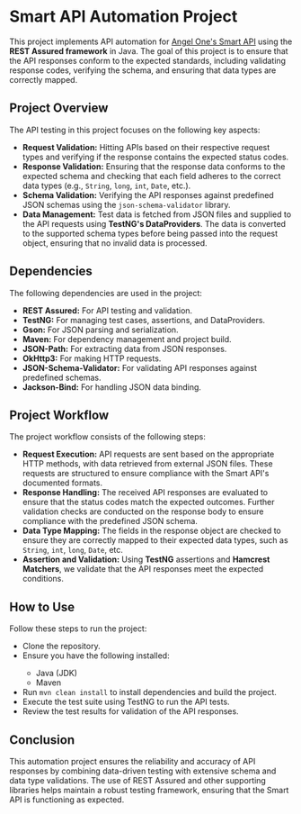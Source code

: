 # Smart API Automation Project

<p>This project implements API automation for <a href="https://smartapi.angelbroking.com/docs">Angel One's Smart API</a> using the <strong>REST Assured framework</strong> in Java. The goal of this project is to ensure that the API responses conform to the expected standards, including validating response codes, verifying the schema, and ensuring that data types are correctly mapped.</p>

## Project Overview

<p>The API testing in this project focuses on the following key aspects:</p>
<ul>
    <li><strong>Request Validation:</strong> Hitting APIs based on their respective request types and verifying if the response contains the expected status codes.</li>
    <li><strong>Response Validation:</strong> Ensuring that the response data conforms to the expected schema and checking that each field adheres to the correct data types (e.g., <code>String</code>, <code>long</code>, <code>int</code>, <code>Date</code>, etc.).</li>
    <li><strong>Schema Validation:</strong> Verifying the API responses against predefined JSON schemas using the <code>json-schema-validator</code> library.</li>
    <li><strong>Data Management:</strong> Test data is fetched from JSON files and supplied to the API requests using <strong>TestNG's DataProviders</strong>. The data is converted to the supported schema types before being passed into the request object, ensuring that no invalid data is processed.</li>
</ul>

## Dependencies

<p>The following dependencies are used in the project:</p>
<ul>
    <li><strong>REST Assured:</strong> For API testing and validation.</li>
    <li><strong>TestNG:</strong> For managing test cases, assertions, and DataProviders.</li>
    <li><strong>Gson:</strong> For JSON parsing and serialization.</li>
    <li><strong>Maven:</strong> For dependency management and project build.</li>
    <li><strong>JSON-Path:</strong> For extracting data from JSON responses.</li>
    <li><strong>OkHttp3:</strong> For making HTTP requests.</li>
    <li><strong>JSON-Schema-Validator:</strong> For validating API responses against predefined schemas.</li>
    <li><strong>Jackson-Bind:</strong> For handling JSON data binding.</li>
</ul>

## Project Workflow

<p>The project workflow consists of the following steps:</p>
<ul>
    <li><strong>Request Execution:</strong> API requests are sent based on the appropriate HTTP methods, with data retrieved from external JSON files. These requests are structured to ensure compliance with the Smart API's documented formats.</li>
    <li><strong>Response Handling:</strong> The received API responses are evaluated to ensure that the status codes match the expected outcomes. Further validation checks are conducted on the response body to ensure compliance with the predefined JSON schema.</li>
    <li><strong>Data Type Mapping:</strong> The fields in the response object are checked to ensure they are correctly mapped to their expected data types, such as <code>String</code>, <code>int</code>, <code>long</code>, <code>Date</code>, etc.</li>
    <li><strong>Assertion and Validation:</strong> Using <strong>TestNG</strong> assertions and <strong>Hamcrest Matchers</strong>, we validate that the API responses meet the expected conditions.</li>
</ul>

## How to Use

<p>Follow these steps to run the project:</p>
<ul>
    <li>Clone the repository.</li>
    <li>Ensure you have the following installed:</li>
    <ul>
        <li>Java (JDK)</li>
        <li>Maven</li>
    </ul>
    <li>Run <code>mvn clean install</code> to install dependencies and build the project.</li>
    <li>Execute the test suite using TestNG to run the API tests.</li>
    <li>Review the test results for validation of the API responses.</li>
</ul>

## Conclusion

<p>This automation project ensures the reliability and accuracy of API responses by combining data-driven testing with extensive schema and data type validations. The use of REST Assured and other supporting libraries helps maintain a robust testing framework, ensuring that the Smart API is functioning as expected.</p>
